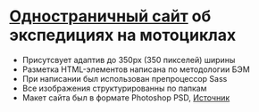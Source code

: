 # [Одностраничный сайт](https://entinevely734.github.io/Motorcycle-Expedition-Company/) об экспедициях на мотоциклах
- Присутсвует адаптив до 350px (350 пикселей) ширины
- Разметка HTML-элементов написана по методологии БЭМ
- При написании был использован препроцессор Sass
- Все изображения структурированны по папкам
- Макет сайта был в формате Photoshop PSD, [Источник](https://psdfreebies.com/psd/motorcycle-expedition-company-website-psd/)
